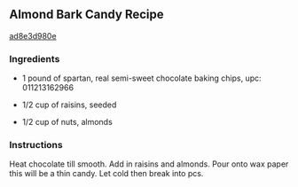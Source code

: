 ## Almond Bark Candy Recipe

[ad8e3d980e](http://cookeatshare.com/recipes/almond-bark-candy-63560)

### Ingredients

 - 1 pound of spartan, real semi-sweet chocolate baking chips, upc: 011213162966

 - 1/2 cup of raisins, seeded

 - 1/2 cup of nuts, almonds

### Instructions

Heat chocolate till smooth. Add in raisins and almonds. Pour onto wax paper this will be a thin candy. Let cold then break into pcs.